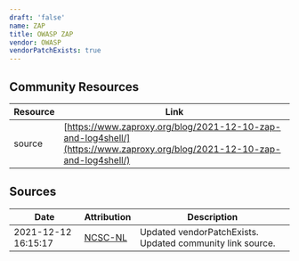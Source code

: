 ```yaml
---
draft: 'false'
name: ZAP
title: OWASP ZAP
vendor: OWASP
vendorPatchExists: true
---
```



## Community Resources
| Resource | Link |
| --- | --- |
| source | [https://www.zaproxy.org/blog/2021-12-10-zap-and-log4shell/](https://www.zaproxy.org/blog/2021-12-10-zap-and-log4shell/) |


## Sources
| Date | Attribution | Description |
| --- | --- | --- |
| 2021-12-12 16:15:17 | [NCSC-NL](https://github.com/NCSC-NL/log4shell/blob/main/software/README.md) | Updated vendorPatchExists. Updated community link source.  |
